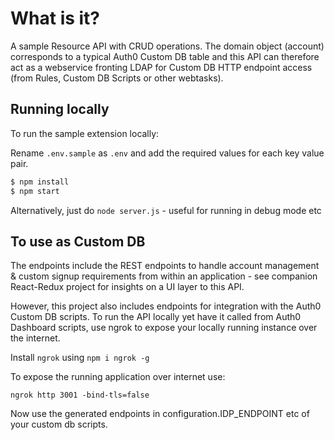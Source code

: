 # What is it?

A sample Resource API with CRUD operations.
The domain object (account) corresponds to a typical Auth0 Custom DB table and this API can
therefore act as a webservice fronting LDAP for Custom DB HTTP endpoint access (from Rules, Custom DB Scripts or other webtasks).

## Running locally

To run the sample extension locally:

Rename `.env.sample` as `.env` and add the required values for each key value pair.

```bash
$ npm install
$ npm start
```

Alternatively, just do `node server.js` - useful for running in debug mode etc


## To use as Custom DB

The endpoints include the REST endpoints to handle account management & custom signup requirements from within an application - see companion React-Redux project for insights on a UI layer to this API.

However, this project also includes endpoints for integration with the Auth0 Custom DB scripts. To run the API locally yet have it called from Auth0 Dashboard scripts, use ngrok to expose your locally running instance over the internet.

Install `ngrok` using `npm i ngrok -g`

To expose the running application over internet use:

`ngrok http 3001 -bind-tls=false`

Now use the generated endpoints in configuration.IDP_ENDPOINT etc of your custom db scripts.

